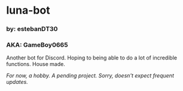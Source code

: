 # luna-bot


### by: estebanDT30
### AKA: GameBoy0665

Another bot for Discord. Hoping to being able to do a lot of incredible functions. House made.

*For now, a hobby. A pending project. Sorry, doesn't expect frequent updates.*
